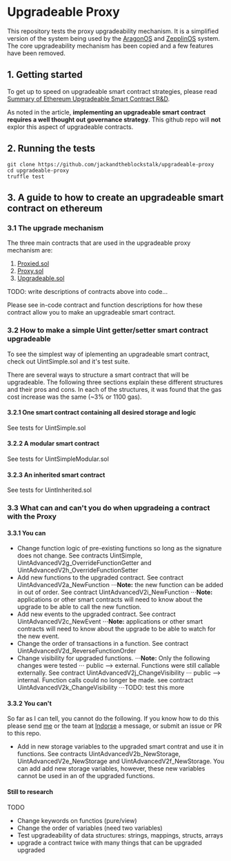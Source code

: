 # Upgradeable Proxy

This repository tests the proxy upgradeability mechanism. It is a simplified version of the system being used by the
[AragonOS](https://github.com/aragon/aragonOS) and [ZepplinOS](https://github.com/zeppelinos/core) system. The core upgradeability mechanism has been copied and a few features have been removed.

## 1. Getting started

To get up to speed on upgradeable smart contract strategies, please read [Summary of Ethereum Upgradeable Smart Contract R&D](https://blog.indorse.io/ethereum-upgradeable-smart-contract-strategies-456350d0557c).

As noted in the article, **implementing an upgradeable smart contract requires a well thought out governance strategy**. This github repo will **not** explor this aspect of upgradeable contracts.


## 2. Running the tests

```
git clone https://github.com/jackandtheblockstalk/upgradeable-proxy
cd upgradeable-proxy
truffle test
```

## 3. A guide to how to create an upgradeable smart contract on ethereum

### 3.1 The upgrade mechanism

The three main contracts that are used in the upgradeable proxy mechanism are:
1. [Proxied.sol](https://github.com/jackandtheblockstalk/upgradeable-proxy/blob/master/contracts/Proxied.sol)
2. [Proxy.sol](https://github.com/jackandtheblockstalk/upgradeable-proxy/blob/master/contracts/Proxy.sol)
3. [Upgradeable.sol](https://github.com/jackandtheblockstalk/upgradeable-proxy/blob/master/contracts/Upgradeable.sol)

TODO: write descriptions of contracts above into code...

Please see in-code contract and function descriptions for how these contract allow you to make an upgradeable smart contract.

### 3.2 How to make a simple Uint getter/setter smart contract upgradeable

To see the simplest way of iplementing an upgradeable smart contract, check out UintSimple.sol and it's test suite.

There are several ways to structure a smart contract that will be upgradeable. The following three sections explain these different structures and their pros and cons. In each of the structures, it was found that the gas cost increase was the same (~3% or 1100 gas).

#### 3.2.1 One smart contract containing all desired storage and logic
See tests for UintSimple.sol

#### 3.2.2 A modular smart contract
See tests for UintSimpleModular.sol

#### 3.2.3 An inherited smart contract
See tests for UintInherited.sol

### 3.3 What can and can't you do when upgradeing a contract with the Proxy

#### 3.3.1 You can

* Change function logic of pre-existing functions so long as the signature does not change. See contracts UintSimple, UintAdvancedV2g_OverrideFunctionGetter and UintAdvancedV2h_OverrideFunctionSetter
* Add new functions to the upgraded contract. See contract UintAdvancedV2a_NewFunction
⋅⋅⋅**Note:** the new function can be added in out of order. See contract UintAdvancedV2i_NewFunction
⋅⋅⋅**Note:** applications or other smart contracts will need to know about the upgrade to be able to call the new function.
* Add new events to the upgraded contract. See contract UintAdvancedV2c_NewEvent
⋅⋅⋅**Note:** applications or other smart contracts will need to know about the upgrade to be able to watch for the new event.
* Change the order of transactions in a function. See contract UintAdvancedV2d_ReverseFunctionOrder
* Change visibility for upgraded functions.
⋅⋅⋅**Note:** Only the following changes were tested
⋅⋅⋅ public --> external. Functions were still callable externally. See contract UintAdvancedV2j_ChangeVisibility
⋅⋅⋅ public --> internal. Function calls could no longer be made. see contract UintAdvancedV2k_ChangeVisibility
⋅⋅⋅TODO: test this more

#### 3.3.2 You can't

So far as I can tell, you cannot do the following. If you know how to do this please send [me](https://twitter.com/theblockstalk) or the team at [Indorse](https://twitter.com/joinindorse) a message, or submit an issue or PR to this repo.

* Add in new storage variables to the upgraded smart contrat and use it in functions. See contracts UintAdvancedV2b_NewStorage, UintAdvancedV2e_NewStorage and  UintAdvancedV2f_NewStorage. You can add add new storage variables, however, these new variables cannot be used in an of the upgraded functions.

#### Still to research

TODO
* Change keywords on functios (pure/view)
* Change the order of variables (need two variables)
* Test upgradeability of data structures: strings, mappings, structs, arrays
* upgrade a contract twice with many things that can be upgraded upgraded
